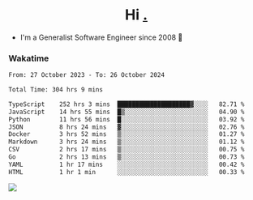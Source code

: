 <h1 align="center">Hi <a href="https://www.hackerrank.com/erasmosaraujo">.</a></h1>
 
- I'm a Generalist Software Engineer  since 2008 🚀
<!--  
<p align="left">
  <a href="https://github.com/erasmosoares/github-readme-stats">
    <img
      align="center"
      src="https://github-readme-stats.vercel.app/api/top-langs/?username=erasmosoares&theme=radical&layout=compact"
    />
  </a>
  <a href="https://github.com/erasmosoares/github-readme-stats">
    [![Harlok's WakaTime stats](https://github-readme-stats.vercel.app/api/wakatime?username=ffflabs)](https://github.com/anuraghazra/github-readme-stats)
  </a>
</p>

<!--
 ### Repo 
 
<p align="left">
 <a href="https://github.com/erasmosoares/github-readme-stats">
    <img
      align="center"
      height="165"
      src="https://github-readme-stats.vercel.app/api/pin?username=erasmosoares&repo=sample-node&title_color=fff&icon_color=f9f9f9&text_color=9f9f9f&bg_color=151515"
    />
  </a>
  <a href="https://github.com/erasmosoares/github-readme-stats">
    <img
      align="center"
      height="165"
      src="https://github-readme-stats.vercel.app/api/pin?username=erasmosoares&repo=sample-node&title_color=fff&icon_color=f9f9f9&text_color=9f9f9f&bg_color=151515"
    />
  </a>
</p>
-->

 ### Wakatime 

<!--START_SECTION:waka-->

```txt
From: 27 October 2023 - To: 26 October 2024

Total Time: 304 hrs 9 mins

TypeScript    252 hrs 3 mins  ████████████████████▓░░░░   82.71 %
JavaScript    14 hrs 55 mins  █▒░░░░░░░░░░░░░░░░░░░░░░░   04.90 %
Python        11 hrs 56 mins  █░░░░░░░░░░░░░░░░░░░░░░░░   03.92 %
JSON          8 hrs 24 mins   ▓░░░░░░░░░░░░░░░░░░░░░░░░   02.76 %
Docker        3 hrs 52 mins   ▒░░░░░░░░░░░░░░░░░░░░░░░░   01.27 %
Markdown      3 hrs 24 mins   ▒░░░░░░░░░░░░░░░░░░░░░░░░   01.12 %
CSV           2 hrs 17 mins   ▒░░░░░░░░░░░░░░░░░░░░░░░░   00.75 %
Go            2 hrs 13 mins   ▒░░░░░░░░░░░░░░░░░░░░░░░░   00.73 %
YAML          1 hr 17 mins    ░░░░░░░░░░░░░░░░░░░░░░░░░   00.42 %
HTML          1 hr 1 min      ░░░░░░░░░░░░░░░░░░░░░░░░░   00.33 %
```

<!--END_SECTION:waka-->

![](https://komarev.com/ghpvc/?username=erasmosoares&color=brightgreen)
